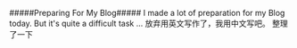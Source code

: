 <meta http-equiv="Content-Type" content="text/html; charset=utf-8">

#####Preparing For My Blog#####
  I made a lot of preparation for my Blog today.
  But it's quite a difficult task ...
  放弃用英文写作了，我用中文写吧。
  整理了一下

